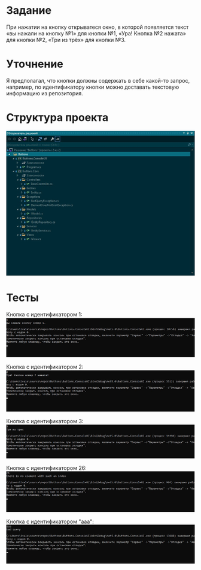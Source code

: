 # Задание
При нажатии на кнопку открыватеся окно, в которой появляется текст «вы нажали на кнопку №1» для кнопки №1, «Ура! Кнопка №2 нажата» для кнопки №2, «Три из трёх» для кнопки №3.
# Уточнение
Я предполагал, что кнопки должны содержать в себе какой-то запрос, например, по идентификатору кнопки можно доставать текстовую информацию из репозитория.
# Структура проекта
![alt text](https://github.com/entv/Buttons/raw/master/taskFiles.jpg)
# Тесты
Кнопка с идентификатором 1:
![alt text](https://github.com/entv/Buttons/raw/master/taskTest1.jpg)

Кнопка с идентификатором 2:
![alt text](https://github.com/entv/Buttons/raw/master/taskTest2.jpg)

Кнопка с идентификатором 3:
![alt text](https://github.com/entv/Buttons/raw/master/taskTest3.jpg)

Кнопка с идентификатором 26:
![alt text](https://github.com/entv/Buttons/raw/master/taskTest26.jpg)

Кнопка с идентификатором "aaa":
![alt text](https://github.com/entv/Buttons/raw/master/taskBadTest.jpg)
